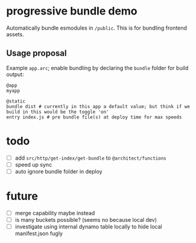 # progressive bundle demo

Automatically bundle esmodules in `/public`. This is for bundling frontend assets.

## Usage proposal    

Example `app.arc`; enable bundling by declaring the `bundle` folder for build output:

```arc
@app
myapp

@static
bundle dist # currently in this app a default value; but think if we build in this would be the toggle 'on'
entry index.js # pre bundle file(s) at deploy time for max speeds
```

# todo

- [ ] add `src/http/get-index/get-bundle` to `@architect/functions`
- [ ] speed up sync
- [ ] auto ignore bundle folder in deploy 

# future
- [ ] merge capability maybe instead
- [ ] is many buckets possible? (seems no because local dev)
- [ ] investigate using internal dynamo table locally to hide local manifest.json fugly
